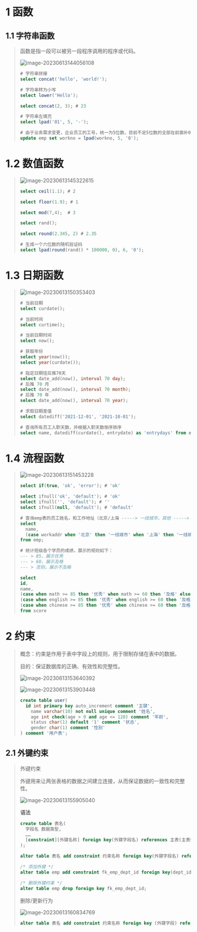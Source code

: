 # 1 函数

## 1.1 字符串函数

> 函数是指一段可以被另一段程序调用的程序或代码。
>
> ![image-20230613144056108](https://pic1.xuehuaimg.com/proxy/https://cdn.jsdelivr.net/gh/moshang1314/myBlog@main/image/image-20230613144056108.png)
>
> ```sql
> # 字符串拼接
> select concat('hello', 'world!');
> 
> # 字符串转为小写
> select lower('Hello');
> 
> select concat(2, 3); # 23
> 
> # 字符串左填充
> select lpad('01', 5, '-');
> 
> # 由于业务需求变更，企业员工的工号，统一为5位数，目前不足5位数的全部在前面补0.比如1号员工的工号应该为00001
> update emp set workno = lpad(workno, 5, '0');
> ```

# 1.2 数值函数

> ![image-20230613145322615](https://pic1.xuehuaimg.com/proxy/https://cdn.jsdelivr.net/gh/moshang1314/myBlog@main/image/image-20230613145322615.png)
>
> ```sql
> select ceil(1.1); # 2
> 
> select floor(1.9); # 1
> 
> select mod(7,4);  # 3
> 
> select rand();
> 
> select round(2.345, 2) # 2.35
> 
> # 生成一个六位数的随机验证码
> select lpad(round(rand() * 100000, 0), 6, '0');
> ```

# 1.3 日期函数

> ![image-20230613150353403](https://pic1.xuehuaimg.com/proxy/https://cdn.jsdelivr.net/gh/moshang1314/myBlog@main/image/image-20230613150353403.png)
>
> ```sql
> # 当前日期
> select curdate();
> 
> # 当前时间
> select curtime();
> 
> # 当前日期时间
> select now();
> 
> # 获取年份
> select year(now());
> select year(curdate());
> 
> # 指定日期往后推70天
> select date_add(now(), interval 70 day);
> # 后推 70 月
> select date_add(now(), interval 70 month);
> # 后推 70 年
> select date_add(now(), interval 70 year);
> 
> # 求取日期差值
> select datediff('2021-12-01', '2021-10-01');
> 
> # 查询所有员工入职天数，并根据入职天数倒序排序
> select name, datediff(curdate(), entrydate) as 'entrydays' from emp order by entrydays desc;
> ```

# 1.4 流程函数

> ![image-20230613151453228](https://pic1.xuehuaimg.com/proxy/https://cdn.jsdelivr.net/gh/moshang1314/myBlog@main/image/image-20230613151453228.png)
>
> ```sql
> select if(true, 'ok', 'error'); # 'ok'
> 
> select ifnull('ok', 'default'); # 'ok'
> select ifnull('', 'default'); # ''
> select ifnull(null, 'default'); # 'default'
> 
> # 查询emp表的员工姓名，和工作地址（北京/上海 -----> 一线城市，其他 -----> 二线城市)
> select 
> 	name, 
> 	(case workaddr when '北京' then '一线城市' when '上海' then '一线城市' else '二线城市' end) as '工作地址'
> from emp;
> 
> # 统计班级各个学员的成绩，展示的规则如下：
> --- > 85，展示优秀
> --- > 60，展示及格
> --- > 否则，展示不及格
> 
> select 
> id,
> name,
> (case when math >= 85 then '优秀' when math >= 60 then '及格' else '不及格' end) 'math',
> (case when english >= 85 then '优秀' when english >= 60 then '及格' else '不及格' end) 'english',
> (case when chinese >= 85 then '优秀' when chinese >= 60 then '及格' else '不及格' end) 'chinese'
> from score
> ```

# 2 约束

> 概念：约束是作用于表中字段上的规则，用于限制存储在表中的数据。
>
> 目的：保证数据库的正确、有效性和完整性。
>
> ![image-20230613153640392](https://pic1.xuehuaimg.com/proxy/https://cdn.jsdelivr.net/gh/moshang1314/myBlog@main/image/image-20230613153640392.png)
>
> ![image-20230613153903448](https://pic1.xuehuaimg.com/proxy/https://cdn.jsdelivr.net/gh/moshang1314/myBlog@main/image/image-20230613153903448.png)
>
> ```sql
> create table user(
> 	id int primary key auto_increment comment '主键',
>     name varchar(10) not null unique comment '姓名',
>     age int check(age > 0 and age <= 120) comment '年龄',
>     status char(1) default '1' comment '状态',
>     gender char(1) comment '性别'
> ) comment '用户表';
> ```

## 2.1 外键约束

> 外键约束
>
> 外键用来让两张表格的数据之间建立连接，从而保证数据的一致性和完整性。
>
> ![image-20230613155905040](https://pic1.xuehuaimg.com/proxy/https://cdn.jsdelivr.net/gh/moshang1314/myBlog@main/image/image-20230613155905040.png)
>
> **语法**
>
> ```sql
> create table 表名(
> 	字段名 数据类型,
> 	……
> 	[constraint][外键名称] foreign key(外键字段名) references 主表(主表列名)
> );
> 
> alter table 表名 add constraint 约束名称 foreign key(外键字段名) references 主表(主表列名);
> 
> /* 添加外键 */
> alter table emp add constraint fk_emp_dept_id foreign key(dept_id) references dept(id);
> 
> /* 删除外键约束 */
> alter table emp drop foreign key fk_emp_dept_id;
> ```
>
> 删除/更新行为
>
> ![image-20230613160834769](https://pic1.xuehuaimg.com/proxy/https://cdn.jsdelivr.net/gh/moshang1314/myBlog@main/image/image-20230613160834769.png)
>
> ```sql
> alter table 表名 add constraint 约束名称 foreign key (外键字段) references 主表名(主表字段名) on update cascade on delete cascade;
> ```

